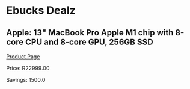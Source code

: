 
# Ebucks Dealz
## Apple: 13" MacBook Pro Apple M1 chip with 8-core CPU and 8-core GPU, 256GB SSD
[Product Page](https://www.ebucks.com/web/shop/productSelected.do?prodId=690015984&catId=714479704)

Price: R22999.00

Savings: 1500.0


	